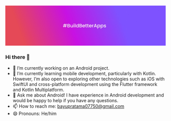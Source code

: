 ![Banner](./assets/banner.jpg)

### Hi there 👋

- 🔭 I’m currently working on an Android project.
- 🌱 I’m currently learning mobile development, particularly with Kotlin. However, I’m also open to exploring other technologies such as iOS with SwiftUI and cross-platform development using the Flutter framework and Kotlin Multiplatform.
- 💬 Ask me about Android! I have experience in Android development and would be happy to help if you have any questions.
- 📫 How to reach me: bayupratama07750@gmail.com
- 😄 Pronouns: He/him
